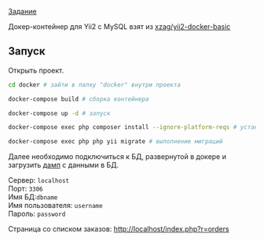 [Задание](https://docs.google.com/document/d/1WNDPzGEs-zgsTvoQ6KS3KyP4F_7il94_DWujKc0PkJ0)

Докер-контейнер для Yii2 с MySQL взят из [xzag/yii2-docker-basic](https://github.com/xzag/yii2-docker-basic)
## Запуск
Открыть проект.
```bash
cd docker # зайти в папку "docker" внутри проекта
```

```bash
docker-compose build # сборка контейнера
```

```bash
docker-compose up -d # запуск
```

```bash
docker-compose exec php composer install --ignore-platform-reqs # установка зависимостей composer 
```

```bash
docker-compose exec php php yii migrate # выполнение миграций
```

Далее необходимо подключиться к БД, развернутой в докере и загрузить [дамп](https://drive.google.com/file/d/17rtEMYRsfYkibMtGBzCQleaVwrRAXilQ/view?usp=sharing) с данными в БД.

Сервер: `localhost` </br>
Порт: `3306` </br>
Имя БД:`dbname` </br>
Имя пользователя: `username` </br>
Пароль: `password` </br>

Страница со списком заказов:
[http://localhost/index.php?r=orders](http://localhost/index.php?r=orders)
